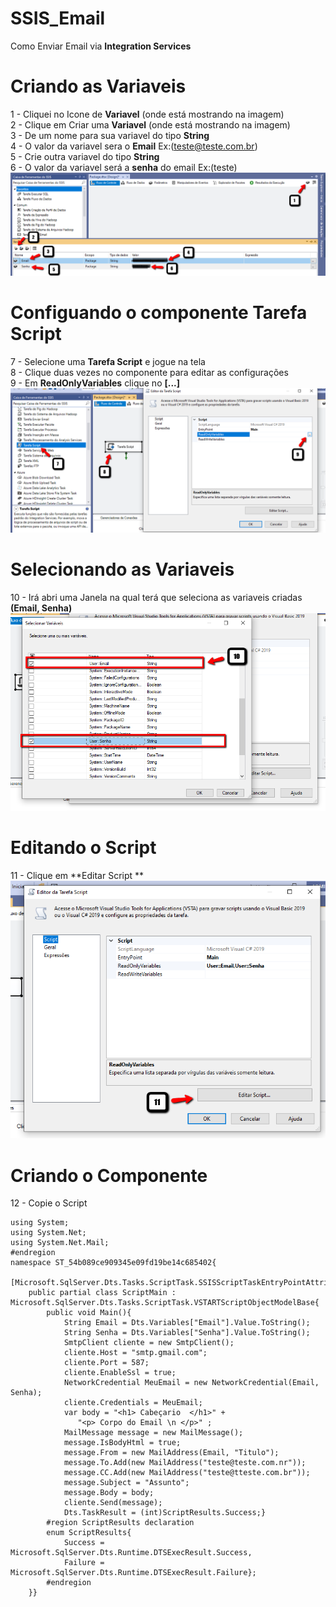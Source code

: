 # SSIS_Email
Como Enviar Email via **Integration Services**

# Criando as Variaveis 
1 - Cliquei no Icone de **Variavel** (onde está mostrando na imagem) <br />
2 - Clique em Criar uma **Variavel** (onde está mostrando na imagem) <br />
3 - De um nome para sua variavel do tipo **String** <br />
4 - O valor da variavel sera o **Email** Ex:(teste@teste.com.br) <br />
5 - Crie outra variavel  do tipo **String**  <br />
6 - O valor da variavel será a **senha** do email Ex:(teste)<br />
![alt text](https://github.com/Lmanoel1994/SSIS_Email/blob/master/pictures/1.png) <br />



# Configuando o componente Tarefa Script 
7 - Selecione uma **Tarefa Script** e jogue na tela <br />
8 - Clique duas vezes no componente para editar as configurações  <br />
9 - Em **ReadOnlyVariables** clique no **[...]** <br />
![alt text](https://github.com/Lmanoel1994/SSIS_Email/blob/master/pictures/2.png) <br />


# Selecionando as Variaveis 
10 -  Irá abri uma Janela na qual terá que seleciona as variaveis criadas **(Email, Senha)**
![alt text](https://github.com/Lmanoel1994/SSIS_Email/blob/master/pictures/3.png) <br />

# Editando o Script
11 - Clique em **Editar Script **
![alt text](https://github.com/Lmanoel1994/SSIS_Email/blob/master/pictures/4.png) <br />


# Criando o Componente 
12 - Copie o Script 
```
using System;
using System.Net;
using System.Net.Mail;
#endregion
namespace ST_54b089ce909345e09fd19be14c685402{
	[Microsoft.SqlServer.Dts.Tasks.ScriptTask.SSISScriptTaskEntryPointAttribute]
    public partial class ScriptMain : Microsoft.SqlServer.Dts.Tasks.ScriptTask.VSTARTScriptObjectModelBase{
        public void Main(){
            String Email = Dts.Variables["Email"].Value.ToString(); 
            String Senha = Dts.Variables["Senha"].Value.ToString(); 
            SmtpClient cliente = new SmtpClient();
            cliente.Host = "smtp.gmail.com";
            cliente.Port = 587; 
            cliente.EnableSsl = true;
            NetworkCredential MeuEmail = new NetworkCredential(Email, Senha);
            cliente.Credentials = MeuEmail;
            var body = "<h1> Cabeçario  </h1>" +  
               "<p> Corpo do Email \n </p>" ; 
            MailMessage message = new MailMessage();
            message.IsBodyHtml = true;
            message.From = new MailAddress(Email, "Titulo"); 
            message.To.Add(new MailAddress("teste@teste.com.nr"));
            message.CC.Add(new MailAddress("teste@tteste.com.br")); 
            message.Subject = "Assunto"; 
            message.Body = body;
            cliente.Send(message);
            Dts.TaskResult = (int)ScriptResults.Success;}
        #region ScriptResults declaration
        enum ScriptResults{
            Success = Microsoft.SqlServer.Dts.Runtime.DTSExecResult.Success,
            Failure = Microsoft.SqlServer.Dts.Runtime.DTSExecResult.Failure};
        #endregion
    }}
```




 
